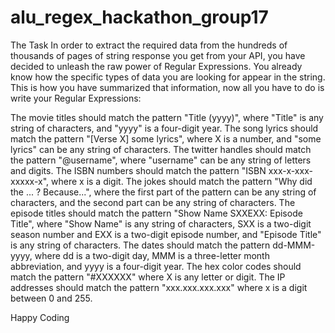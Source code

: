 # alu_regex_hackathon_group17
The Task
In order to extract the required data from the hundreds of thousands of pages of string response you get from your API, you have decided to unleash the raw power of Regular Expressions. You already know how the specific types of data you are looking for appear in the string. This is how you have summarized that information, now all you have to do is write your Regular Expressions:  

The movie titles should match the pattern "Title (yyyy)", where "Title" is any string of characters, and "yyyy" is a four-digit year.
The song lyrics should match the pattern "[Verse X] some lyrics", where X is a number, and "some lyrics" can be any string of characters.
The twitter handles should match the pattern "@username", where "username" can be any string of letters and digits.
The ISBN numbers should match the pattern "ISBN xxx-x-xxx-xxxxx-x", where x is a digit.
The jokes should match the pattern "Why did the ... ? Because...", where the first part of the pattern can be any string of characters, and the second part can be any string of characters.
The episode titles should match the pattern "Show Name SXXEXX: Episode Title", where "Show Name" is any string of characters, SXX is a two-digit season number and EXX is a two-digit episode number, and "Episode Title" is any string of characters.
The dates should match the pattern dd-MMM-yyyy, where dd is a two-digit day, MMM is a three-letter month abbreviation, and yyyy is a four-digit year.
The hex color codes should match the pattern "#XXXXXX" where X is any letter or digit.
The IP addresses should match the pattern "xxx.xxx.xxx.xxx" where x is a digit between 0 and 255.

Happy Coding

